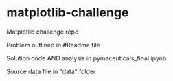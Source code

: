 # matplotlib-challenge
Matplotlib challenge repo

Problem outlined in #Readme file

Solution code AND analysis in pymaceuticals_final.ipynb

Source data file in "data" folder
